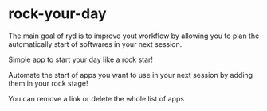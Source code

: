 # rock-your-day

The main goal of ryd is to improve yout workflow by allowing you to plan the automatically start of softwares  in your next session.

Simple app to start your day like a rock star!

Automate the start of apps you want to use in your next session by adding them in your rock stage! 

You can remove a link or delete the whole list of apps
